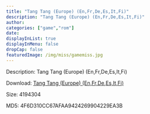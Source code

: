 ```yaml
---
title: "Tang Tang (Europe) (En,Fr,De,Es,It,Fi)"
description: "Tang Tang (Europe) (En,Fr,De,Es,It,Fi)"
author: 
categories: ["game","rom"]
date: 
displayInList: true
displayInMenu: false
dropCap: false
featuredImage: /img/miss/gamemiss.jpg
---
```


Description: Tang Tang (Europe) (En,Fr,De,Es,It,Fi)

Download: <a style="text-decoration:underline;" href="https://mega.nz/#!Pah20AAJ!b_wIJCi0hlogKlKyQlaTbOEvoAAi9N-0Z-MWqCLRqFs" target = "_blank" rel = "nofollow" > Tang Tang (Europe) (En,Fr,De,Es,It,Fi)</a>

Size: 4194304

MD5: 4F6D310CC67AFAA9424269904229EA3B

